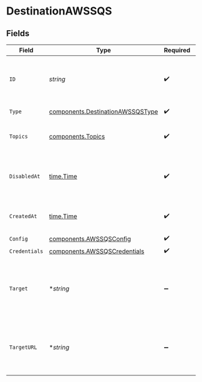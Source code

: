 # DestinationAWSSQS


## Fields

| Field                                                                                                                                                 | Type                                                                                                                                                  | Required                                                                                                                                              | Description                                                                                                                                           | Example                                                                                                                                               |
| ----------------------------------------------------------------------------------------------------------------------------------------------------- | ----------------------------------------------------------------------------------------------------------------------------------------------------- | ----------------------------------------------------------------------------------------------------------------------------------------------------- | ----------------------------------------------------------------------------------------------------------------------------------------------------- | ----------------------------------------------------------------------------------------------------------------------------------------------------- |
| `ID`                                                                                                                                                  | *string*                                                                                                                                              | :heavy_check_mark:                                                                                                                                    | Control plane generated ID or user provided ID for the destination.                                                                                   | des_12345                                                                                                                                             |
| `Type`                                                                                                                                                | [components.DestinationAWSSQSType](../../models/components/destinationawssqstype.md)                                                                  | :heavy_check_mark:                                                                                                                                    | Type of the destination.                                                                                                                              | aws_sqs                                                                                                                                               |
| `Topics`                                                                                                                                              | [components.Topics](../../models/components/topics.md)                                                                                                | :heavy_check_mark:                                                                                                                                    | "*" or an array of enabled topics.                                                                                                                    | *                                                                                                                                                     |
| `DisabledAt`                                                                                                                                          | [time.Time](https://pkg.go.dev/time#Time)                                                                                                             | :heavy_check_mark:                                                                                                                                    | ISO Date when the destination was disabled, or null if enabled.                                                                                       | <nil>                                                                                                                                                 |
| `CreatedAt`                                                                                                                                           | [time.Time](https://pkg.go.dev/time#Time)                                                                                                             | :heavy_check_mark:                                                                                                                                    | ISO Date when the destination was created.                                                                                                            | 2024-01-01T00:00:00Z                                                                                                                                  |
| `Config`                                                                                                                                              | [components.AWSSQSConfig](../../models/components/awssqsconfig.md)                                                                                    | :heavy_check_mark:                                                                                                                                    | N/A                                                                                                                                                   |                                                                                                                                                       |
| `Credentials`                                                                                                                                         | [components.AWSSQSCredentials](../../models/components/awssqscredentials.md)                                                                          | :heavy_check_mark:                                                                                                                                    | N/A                                                                                                                                                   |                                                                                                                                                       |
| `Target`                                                                                                                                              | **string*                                                                                                                                             | :heavy_minus_sign:                                                                                                                                    | A human-readable representation of the destination target (SQS queue name). Read-only.                                                                | my-app-queue                                                                                                                                          |
| `TargetURL`                                                                                                                                           | **string*                                                                                                                                             | :heavy_minus_sign:                                                                                                                                    | A URL link to the destination target (AWS Console link to the queue). Read-only.                                                                      | https://us-west-2.console.aws.amazon.com/sqs/v2/home?region=us-west-2#/queues/https%3A%2F%2Fsqs.us-west-2.amazonaws.com%2F123456789012%2Fmy-app-queue |